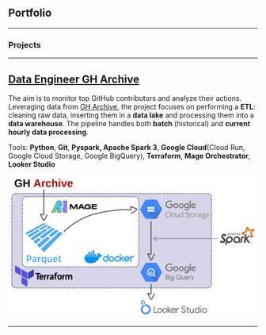 ## Portfolio

---

### Projects

---

[Data Engineer GH Archive](https://github.com/AlmudenaZhou/data-engineer-gharchive)
---

The aim is to monitor top GitHub contributors and analyze their actions. Leveraging data from [GH Archive](https://www.gharchive.org/), the project focuses on performing a **ETL**: cleaning raw data, inserting them in a **data lake** and processing them into a **data warehouse**. The pipeline handles both **batch** (historical) and **current hourly data processing**.

Tools: **Python**, **Git**, **Pyspark, Apache Spark 3**, **Google Cloud**(Cloud Run, Google Cloud Storage, Google BigQuery), **Terraform**, **Mage Orchestrator**, **Looker Studio**

<img src="images/gharchive_fig.png?raw=true"/>

---
